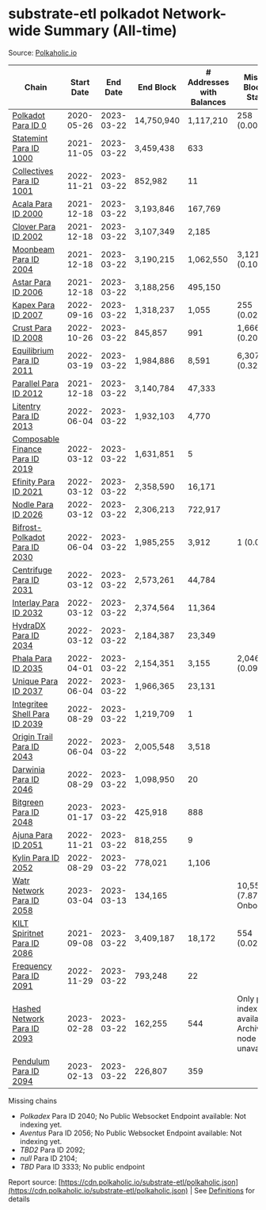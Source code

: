 # substrate-etl polkadot Network-wide Summary (All-time)

Source: [Polkaholic.io](https://polkaholic.io)


| Chain            | Start Date | End Date | End Block | # Addresses with Balances | Missing Blocks / Status |
| ---------------- | ---------- | ---------| --------- | ------------------------- | ----------------------- |
| [Polkadot Para ID 0](/polkadot/0-polkadot) | 2020-05-26 | 2023-03-22 | 14,750,940 |  1,117,210 | 258 (0.00%)  |
| [Statemint Para ID 1000](/polkadot/1000-statemint) | 2021-11-05 | 2023-03-22 | 3,459,438 |  633 |    |
| [Collectives Para ID 1001](/polkadot/1001-collectives) | 2022-11-21 | 2023-03-22 | 852,982 |  11 |    |
| [Acala Para ID 2000](/polkadot/2000-acala) | 2021-12-18 | 2023-03-22 | 3,193,846 |  167,769 |    |
| [Clover Para ID 2002](/polkadot/2002-clover) | 2021-12-18 | 2023-03-22 | 3,107,349 |  2,185 |    |
| [Moonbeam Para ID 2004](/polkadot/2004-moonbeam) | 2021-12-18 | 2023-03-22 | 3,190,215 |  1,062,550 | 3,121 (0.10%)  |
| [Astar Para ID 2006](/polkadot/2006-astar) | 2021-12-18 | 2023-03-22 | 3,188,256 |  495,150 |    |
| [Kapex Para ID 2007](/polkadot/2007-kapex) | 2022-09-16 | 2023-03-22 | 1,318,237 |  1,055 | 255 (0.02%)  |
| [Crust Para ID 2008](/polkadot/2008-crust) | 2022-10-26 | 2023-03-22 | 845,857 |  991 | 1,666 (0.20%)  |
| [Equilibrium Para ID 2011](/polkadot/2011-equilibrium) | 2022-03-19 | 2023-03-22 | 1,984,886 |  8,591 | 6,307 (0.32%)  |
| [Parallel Para ID 2012](/polkadot/2012-parallel) | 2021-12-18 | 2023-03-22 | 3,140,784 |  47,333 |    |
| [Litentry Para ID 2013](/polkadot/2013-litentry) | 2022-06-04 | 2023-03-22 | 1,932,103 |  4,770 |    |
| [Composable Finance Para ID 2019](/polkadot/2019-composable) | 2022-03-12 | 2023-03-22 | 1,631,851 |  5 |    |
| [Efinity Para ID 2021](/polkadot/2021-efinity) | 2022-03-12 | 2023-03-22 | 2,358,590 |  16,171 |    |
| [Nodle Para ID 2026](/polkadot/2026-nodle) | 2022-03-12 | 2023-03-22 | 2,306,213 |  722,917 |    |
| [Bifrost-Polkadot Para ID 2030](/polkadot/2030-bifrost-dot) | 2022-06-04 | 2023-03-22 | 1,985,255 |  3,912 | 1 (0.00%)  |
| [Centrifuge Para ID 2031](/polkadot/2031-centrifuge) | 2022-03-12 | 2023-03-22 | 2,573,261 |  44,784 |    |
| [Interlay Para ID 2032](/polkadot/2032-interlay) | 2022-03-12 | 2023-03-22 | 2,374,564 |  11,364 |    |
| [HydraDX Para ID 2034](/polkadot/2034-hydradx) | 2022-03-12 | 2023-03-22 | 2,184,387 |  23,349 |    |
| [Phala Para ID 2035](/polkadot/2035-phala) | 2022-04-01 | 2023-03-22 | 2,154,351 |  3,155 | 2,046 (0.09%)  |
| [Unique Para ID 2037](/polkadot/2037-unique) | 2022-06-04 | 2023-03-22 | 1,966,365 |  23,131 |    |
| [Integritee Shell Para ID 2039](/polkadot/2039-integritee-shell) | 2022-08-29 | 2023-03-22 | 1,219,709 |  1 |    |
| [Origin Trail Para ID 2043](/polkadot/2043-origintrail) | 2022-06-04 | 2023-03-22 | 2,005,548 |  3,518 |    |
| [Darwinia Para ID 2046](/polkadot/2046-darwinia) | 2022-08-29 | 2023-03-22 | 1,098,950 |  20 |    |
| [Bitgreen Para ID 2048](/polkadot/2048-bitgreen) | 2023-01-17 | 2023-03-22 | 425,918 |  888 |    |
| [Ajuna Para ID 2051](/polkadot/2051-ajuna) | 2022-11-21 | 2023-03-22 | 818,255 |  9 |    |
| [Kylin Para ID 2052](/polkadot/2052-kylin) | 2022-08-29 | 2023-03-22 | 778,021 |  1,106 |    |
| [Watr Network Para ID 2058](/polkadot/2058-watr) | 2023-03-04 | 2023-03-13 | 134,165 |   | 10,553 (7.87%) Onboarding |
| [KILT Spiritnet Para ID 2086](/polkadot/2086-kilt) | 2021-09-08 | 2023-03-22 | 3,409,187 |  18,172 | 554 (0.02%)  |
| [Frequency Para ID 2091](/polkadot/2091-frequency) | 2022-11-29 | 2023-03-22 | 793,248 |  22 |    |
| [Hashed Network Para ID 2093](/polkadot/2093-hashed) | 2023-02-28 | 2023-03-22 | 162,255 |  544 |   Only partial index available: Archive node unavailable |
| [Pendulum Para ID 2094](/polkadot/2094-pendulum) | 2023-02-13 | 2023-03-22 | 226,807 |  359 |    |

Missing chains


* *Polkadex* Para ID 2040; No Public Websocket Endpoint available: Not indexing yet.
* *Aventus* Para ID 2056; No Public Websocket Endpoint available: Not indexing yet.
* *TBD2* Para ID 2092; 
* *null* Para ID 2104; 
* *TBD* Para ID 3333; No public endpoint

Report source: [https://cdn.polkaholic.io/substrate-etl/polkaholic.json](https://cdn.polkaholic.io/substrate-etl/polkaholic.json) | See [Definitions](/DEFINITIONS.md) for details
